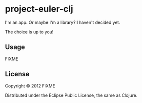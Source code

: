 # project-euler-clj

I'm an app. Or maybe I'm a library? I haven't decided yet. 

The choice is up to you!

## Usage

FIXME

## License

Copyright © 2012 FIXME

Distributed under the Eclipse Public License, the same as Clojure.
